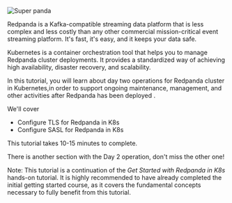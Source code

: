 ![Super panda](./images/super-panda.png)

Redpanda is a Kafka-compatible streaming data platform that is less complex and less costly than any other commercial mission-critical event streaming platform. It's fast, it's easy, and it keeps your data safe.

Kubernetes is a container orchestration tool that helps you to manage Redpanda cluster deployments. It provides a standardized way of achieving high availability, disaster recovery, and scalability.

In this tutorial, you will learn about day two operations for Redpanda cluster in Kubernetes,in order to support ongoing maintenance, management, and other activities after Redpanda has been deployed .

We'll cover 

- Configure TLS for Redpanda in K8s
- Configure SASL for Redpanda in K8s

This tutorial takes 10-15 minutes to complete.

There is another section with the Day 2 operation, don't miss the other one! 

Note: This tutorial is a continuation of the *Get Started with Redpanda in K8s* hands-on tutorial. It is highly recommended to have already completed the initial getting started course, as it covers the fundamental concepts necessary to fully benefit from this tutorial.